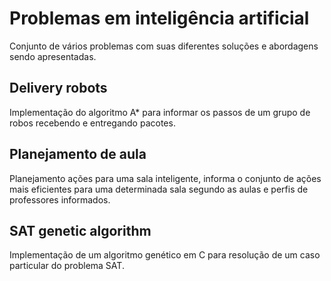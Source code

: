 # Problemas em inteligência artificial
Conjunto de vários problemas com suas diferentes soluções e abordagens sendo apresentadas.

<h2>Delivery robots</h2>
Implementação do algoritmo A* para informar os passos de um grupo de robos recebendo e entregando pacotes.

<h2>Planejamento de aula</h2>
Planejamento ações para uma sala inteligente, informa o conjunto de ações mais eficientes para uma determinada sala segundo as aulas e perfis de professores informados.

<h2>SAT genetic algorithm</h2>
Implementação de um algoritmo genético em C para resolução de um caso particular do problema SAT.
